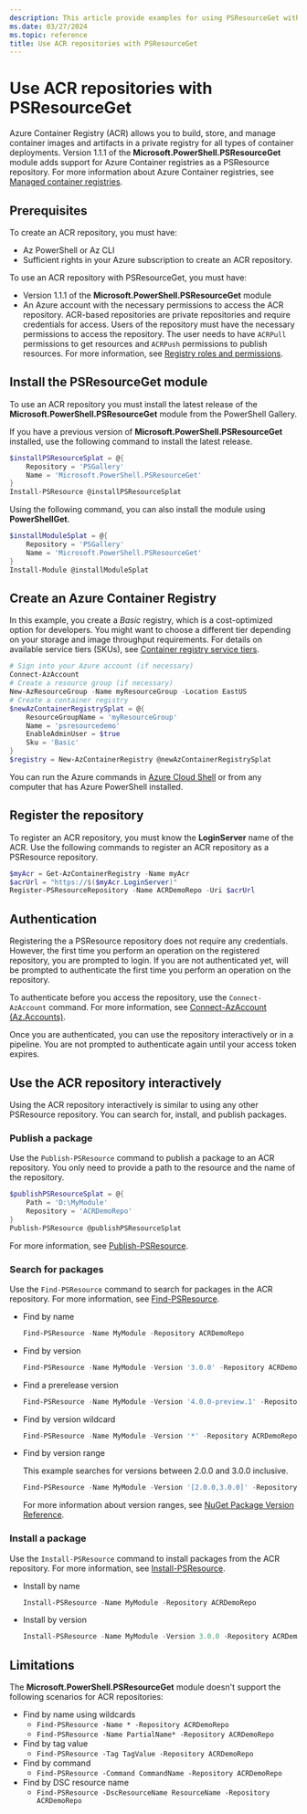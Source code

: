 ```yaml
---
description: This article provide examples for using PSResourceGet with Azure Container Registry (ACR) repositories.
ms.date: 03/27/2024
ms.topic: reference
title: Use ACR repositories with PSResourceGet
---
```


# Use ACR repositories with PSResourceGet

Azure Container Registry (ACR) allows you to build, store, and manage container images and artifacts
in a private registry for all types of container deployments. Version 1.1.1 of the
**Microsoft.PowerShell.PSResourceGet** module adds support for Azure Container registries as a
PSResource repository. For more information about Azure Container registries, see
[Managed container registries][04].

## Prerequisites

To create an ACR repository, you must have:

- Az PowerShell or Az CLI
- Sufficient rights in your Azure subscription to create an ACR repository.

To use an ACR repository with PSResourceGet, you must have:

- Version 1.1.1 of the **Microsoft.PowerShell.PSResourceGet** module
- An Azure account with the necessary permissions to access the ACR repository. ACR-based
  repositories are private repositories and require credentials for access. Users of the repository
  must have the necessary permissions to access the repository. The user needs to have `ACRPull`
  permissions to get resources and `ACRPush` permissions to publish resources. For more information,
  see [Registry roles and permissions][05].

## Install the PSResourceGet module

To use an ACR repository you must install the latest release of the
**Microsoft.PowerShell.PSResourceGet** module from the PowerShell Gallery.

If you have a previous version of **Microsoft.PowerShell.PSResourceGet** installed, use the
following command to install the latest release.

```powershell
$installPSResourceSplat = @{
    Repository = 'PSGallery'
    Name = 'Microsoft.PowerShell.PSResourceGet'
}
Install-PSResource @installPSResourceSplat
```

Using the following command, you can also install the module using **PowerShellGet**.

```powershell
$installModuleSplat = @{
    Repository = 'PSGallery'
    Name = 'Microsoft.PowerShell.PSResourceGet'
}
Install-Module @installModuleSplat
```

## Create an Azure Container Registry

In this example, you create a _Basic_ registry, which is a cost-optimized option for developers. You
might want to choose a different tier depending on your storage and image throughput requirements.
For details on available service tiers (SKUs), see [Container registry service tiers][06].

```powershell
# Sign into your Azure account (if necessary)
Connect-AzAccount
# Create a resource group (if necessary)
New-AzResourceGroup -Name myResourceGroup -Location EastUS
# Create a container registry
$newAzContainerRegistrySplat = @{
    ResourceGroupName = 'myResourceGroup'
    Name = 'psresourcedemo'
    EnableAdminUser = $true
    Sku = 'Basic'
}
$registry = New-AzContainerRegistry @newAzContainerRegistrySplat
```

You can run the Azure commands in [Azure Cloud Shell][01] or from any computer that has Azure
PowerShell installed.

## Register the repository

To register an ACR repository, you must know the **LoginServer** name of the ACR. Use the following
commands to register an ACR repository as a PSResource repository.

```powershell
$myAcr = Get-AzContainerRegistry -Name myAcr
$acrUrl = "https://$($myAcr.LoginServer)"
Register-PSResourceRepository -Name ACRDemoRepo -Uri $acrUrl
```

## Authentication

Registering the a PSResource repository does not require any credentials. However, the first time
you perform an operation on the registered repository, you are prompted to login. If you are not
authenticated yet, will be prompted to authenticate the first time you perform an operation on the
repository.

To authenticate before you access the repository, use the `Connect-AzAccount` command. For more
information, see [Connect-AzAccount (Az.Accounts)][08].

Once you are authenticated, you can use the repository interactively or in a pipeline. You are not
prompted to authenticate again until your access token expires.

## Use the ACR repository interactively

Using the ACR repository interactively is similar to using any other PSResource repository. You can
search for, install, and publish packages.

### Publish a package

Use the `Publish-PSResource` command to publish a package to an ACR repository. You only need to
provide a path to the resource and the name of the repository.

```powershell
$publishPSResourceSplat = @{
    Path = 'D:\MyModule'
    Repository = 'ACRDemoRepo'
}
Publish-PSResource @publishPSResourceSplat
```

For more information, see [Publish-PSResource][12].

### Search for packages

Use the `Find-PSResource` command to search for packages in the ACR repository. For more
information, see [Find-PSResource][10].

- Find by name

  ```powershell
  Find-PSResource -Name MyModule -Repository ACRDemoRepo
  ```

- Find by version

  ```powershell
  Find-PSResource -Name MyModule -Version '3.0.0' -Repository ACRDemoRepo
  ```

- Find a prerelease version

  ```powershell
  Find-PSResource -Name MyModule -Version '4.0.0-preview.1' -Repository ACRDemoRepo
  ```

- Find by version wildcard

  ```powershell
  Find-PSResource -Name MyModule -Version '*' -Repository ACRDemoRepo
  ```

- Find by version range

  This example searches for versions between 2.0.0 and 3.0.0 inclusive.

  ```powershell
  Find-PSResource -Name MyModule -Version '[2.0.0,3.0.0]' -Repository ACRDemoRepo
  ```

  For more information about version ranges, see [NuGet Package Version Reference][07].

### Install a package

Use the `Install-PSResource` command to install packages from the ACR repository. For more
information, see [Install-PSResource][11].

- Install by name

  ```powershell
  Install-PSResource -Name MyModule -Repository ACRDemoRepo
  ```

- Install by version

  ```powershell
  Install-PSResource -Name MyModule -Version 3.0.0 -Repository ACRDemoRepo
  ```

## Limitations

The **Microsoft.PowerShell.PSResourceGet** module doesn't support the following scenarios for
ACR repositories:

- Find by name using wildcards
  - `Find-PSResource -Name * -Repository ACRDemoRepo`
  - `Find-PSResource -Name PartialName* -Repository ACRDemoRepo`
- Find by tag value
  - `Find-PSResource -Tag TagValue -Repository ACRDemoRepo`
- Find by command
  - `Find-PSResource -Command CommandName -Repository ACRDemoRepo`
- Find by DSC resource name
  - `Find-PSResource -DscResourceName ResourceName -Repository ACRDemoRepo`

<!-- link references -->
[01]: /azure/cloud-shell/overview
[04]: /azure/container-registry/container-registry-intro
[05]: /azure/container-registry/container-registry-roles?tabs=azure-powershell
[06]: /azure/container-registry/container-registry-skus
[07]: /nuget/concepts/package-versioning?tabs=semver20sort#version-ranges
[08]: /powershell/module/az.accounts/connect-azaccount
[10]: xref:Microsoft.PowerShell.PSResourceGet.Find-PSResource
[11]: xref:Microsoft.PowerShell.PSResourceGet.Install-PSResource
[12]: xref:Microsoft.PowerShell.PSResourceGet.Publish-PSResource
